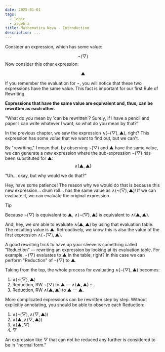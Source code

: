 ```yaml
---
date: 2025-01-01
tags:
  - logic
  - algebra
title: Mathematica Nova - Introduction
description: ...
---
```

Consider an expression, which has some value:

$$\neg(▽)$$
Now consider this other expression:

$$▲$$

If you remember the evaluation for $\neg$, you will notice that these two expressions have the same value. This fact is important for our first Rule of Rewriting.

**Expressions that have the same value are equivalent and, thus, can be rewritten as each other.**

"What do you mean by 'can be rewritten'? Surely, if I have a pencil and paper I can write whatever I want, so what do you mean by that?"

In the previous chapter, we saw the expression $\land(\neg(▽), ▲)$, right? This expression has some _value_ that we want to find out, but we can't.

By "rewriting," I mean that, by observing $\neg(▽)$ and $▲$ have the same value, we can generate a _new_ expression where the sub-expression $\neg(▽)$ has been substituted for $▲$: 
$$\land(▲, ▲)$$

"Uh... okay, but why would we do that?"

Hey, have some patience! The reason why we would do that is because this new expression... drum roll... has the same value as $\land(\neg(▽), ▲)$! If we can evaluate it, we can evaluate the original expression.

> [!TIP]
> Because $\neg(▽)$ is equivalent to $▲$,
> $\land(\neg(▽), ▲)$ is equivalent to $\land(▲, ▲)$.

And, hey, we _are_ able to evaluate $\land(▲, ▲)$ by using that evaluation table. The resulting value is $▲$. Retroactively, we know this is also the value of the first expression $\land(\neg(▽), ▲)$.

A good rewriting trick to have up your sleeve is something called "Reduction" — rewriting an expression by looking at its evaluation table. For example, $\neg(▽)$ evaluates to $▲$ in the table, right? In this case we can perform "Reduction" of $\neg(▽)$ to $▲$.

Taking from the top, the whole process for evaluating $\land(\neg(▽), ▲)$ becomes:

1. $\land(\neg(▽), ▲)$
2. Reduction, RW $\neg(▽)$ to $▲$ — $\land(▲, ▲)$  :: 
3. Reduction, RW $\land(▲, ▲)$ to $▲$ — $▲$.

More complicated expressions can be rewritten step by step. Without explicitly annotating, you should be able to observe each Reduction:

1. $\land(\neg(▽), \land(▽, ▲))$
2. $\land(▲, \land(▽, ▲))$
3. $\land(▲, ▽)$
4. $▽$

An expression like $▽$ that can not be reduced any further is considered to be in "normal form."